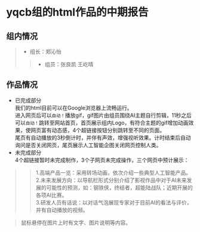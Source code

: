 yqcb组的html作品的中期报告
========
组内情况
------
>* 组长：郑沁怡
>>* 组员：张良凯    王屹晴

作品情况
---------
* 已完成部分<br>
    我们的html目前可以在Google浏览器上流畅运行。<br>
    进入网页后可以`自动！`播放gif，gif图片由组员围绕AI主题自行剪辑，11秒之后可以`自动！`跳转至网站首页，首页展示组内Logo，有符合主题的gif增加动画效果，使网页富有动态感，4个超链接按钮分别跳转至不同的页面。<br>
    尾页有自动播放的3秒倒计时，并伴有声效，增强视听效果。计时结束后自动询问是否关闭网页，尾页展示人工智能企图关闭网页控制人类。<br>
* 未完成部分<br>
    4个超链接暂时未完成制作，3个子网页未完成操作，三个网页中预计展示：<br>
>>1.高端产品一览：采用转场动画，依次介绍一些典型人工智能产品。<br>
>>2.未来发展方向：以导航栏形式分别介绍了影视作品中对于AI未来发展的可能性的预测，如：钢铁侠，终结者，超能陆战队；近期开展的各项AI比赛。<br>
>>3.研发人员有话说：以对话气泡展现专家对于目前AI的看法与评价，并有自动播放的视频。<br>

>鼠标悬停在图片上时有文字、图片说明等内容。
